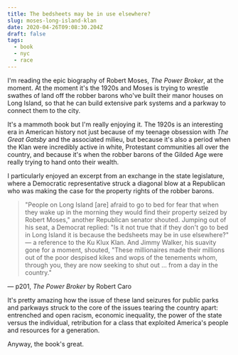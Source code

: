 ```yaml
---
title: The bedsheets may be in use elsewhere?
slug: moses-long-island-klan
date: 2020-04-26T09:08:30.204Z
draft: false
tags:
  - book
  - nyc
  - race
---
```

I'm reading the epic biography of Robert Moses, *The Power Broker*, at the moment. At the moment it's the 1920s and Moses is trying to wrestle swathes of land off the robber barons who've built their manor houses on Long Island, so that he can build extensive park systems and a parkway to connect them to the city.



It's a mammoth book but I'm really enjoying it. The 1920s is an interesting era in American history not just because of my teenage obsession with *The Great Gatsby* and the associated milieu, but because it's also a period when the Klan were incredibly active in white, Protestant communities all over the country, and because it's when the robber barons of the Gilded Age were really trying to hand onto their wealth.



I particularly enjoyed an excerpt from an exchange in the state legislature, where a Democratic representative struck a diagonal blow at a Republican who was making the case for the property rights of the robber barons.

> "People on Long Island \[are] afraid to go to bed for fear that when they wake up in the morning they would find their property seized by Robert Moses," another Republican senator shouted. Jumping out of his seat, a Democrat replied: "Is it not true that if they don't go to bed in Long Island it is because the bedsheets may be in use elsewhere?" — a reference to the Ku Klux Klan. And Jimmy Walker, his suavity gone for a moment, shouted, "These millionaires made their millions out of the poor despised kikes and wops of the tenements whom, through you, they are now seeking to shut out ... from a day in the country."

— p201, *The Power Broker* by Robert Caro



It's pretty amazing how the issue of these land seizures for public parks and parkways struck to the core of the issues tearing the country apart: entrenched and open racism, economic inequality, the power of the state versus the individual, retribution for a class that exploited America's people and resources for a generation.



Anyway, the book's great.